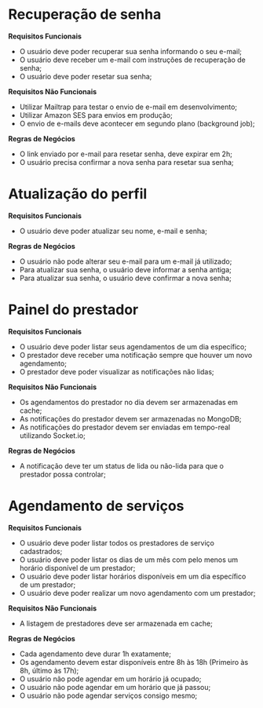 # Recuperação de senha

**Requisitos Funcionais**

- O usuário deve poder recuperar sua senha informando o seu e-mail;
- O usuário deve receber um e-mail com instruções de recuperação de senha;
- O usuário deve poder resetar sua senha;

**Requisitos Não Funcionais**

- Utilizar Mailtrap para testar o envio de e-mail em desenvolvimento;
- Utilizar Amazon SES para envios em produção;
- O envio de e-mails deve acontecer em segundo plano (background job);

**Regras de Negócios**

- O link enviado por e-mail para resetar senha, deve expirar em 2h;
- O usuário precisa confirmar a nova senha para resetar sua senha;

# Atualização do perfil

**Requisitos Funcionais**

- O usuário deve poder atualizar seu nome, e-mail e senha;

**Regras de Negócios**

- O usuário não pode alterar seu e-mail para um e-mail já utilizado;
- Para atualizar sua senha, o usuário deve informar a senha antiga;
- Para atualizar sua senha, o usuário deve confirmar a nova senha;

# Painel do prestador

**Requisitos Funcionais**

- O usuário deve poder listar seus agendamentos de um dia específico;
- O prestador deve receber uma notificação sempre que houver um novo agendamento;
- O prestador deve poder visualizar as notificações não lidas;

**Requisitos Não Funcionais**

- Os agendamentos do prestador no dia devem ser armazenadas em cache;
- As notificações do prestador devem ser armazenadas no MongoDB;
- As notificações do prestador devem ser enviadas em tempo-real utilizando Socket.io;

**Regras de Negócios**

- A notificação deve ter um status de lida ou não-lida para que o prestador possa controlar;

# Agendamento de serviços

**Requisitos Funcionais**

- O usuário deve poder listar todos os prestadores de serviço cadastrados;
- O usuário deve poder listar os dias de um mês com pelo menos um horário disponível de um prestador;
- O usuário deve poder listar horários disponíveis em um dia específico de um prestador;
- O usuário deve poder realizar um novo agendamento com um prestador;

**Requisitos Não Funcionais**

- A listagem de prestadores deve ser armazenada em cache;

**Regras de Negócios**

- Cada agendamento deve durar 1h exatamente;
- Os agendamento devem estar disponíveis entre 8h às 18h (Primeiro às 8h, último às 17h);
- O usuário não pode agendar em um horário já ocupado;
- O usuário não pode agendar em um horário que já passou;
- O usuário não pode agendar serviços consigo mesmo;
